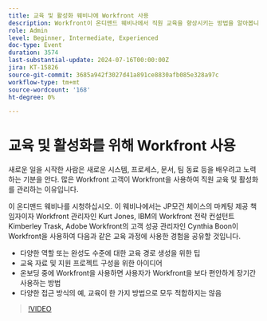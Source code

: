 ```yaml
---
title: 교육 및 활성화 웨비나에 Workfront 사용
description: Workfront이 온디맨드 웨비나에서 직원 교육을 향상시키는 방법을 알아봅니다. JP모건 체이스, IBM 및 Adobe Workfront 전문가로부터 맞춤형 경로 생성, 자료 구성 및 효과적인 온보딩 및 장기 채택을 위한 Workfront 활용에 대한 통찰력을 얻으십시오.
role: Admin
level: Beginner, Intermediate, Experienced
doc-type: Event
duration: 3574
last-substantial-update: 2024-07-16T00:00:00Z
jira: KT-15826
source-git-commit: 3685a942f3027d41a891ce8830afb085e328a97c
workflow-type: tm+mt
source-wordcount: '168'
ht-degree: 0%

---
```



# 교육 및 활성화를 위해 Workfront 사용

새로운 일을 시작한 사람은 새로운 시스템, 프로세스, 문서, 팀 동료 등을 배우려고 노력하는 기분을 안다. 많은 Workfront 고객이 Workfront을 사용하여 직원 교육 및 활성화를 관리하는 이유입니다.

이 온디맨드 웨비나를 시청하십시오. 이 웨비나에서는 JP모건 체이스의 마케팅 제공 책임자이자 Workfront 관리자인 Kurt Jones, IBM의 Workfront 전략 컨설턴트 Kimberley Trask, Adobe Workfront의 고객 성공 관리자인 Cynthia Boon이 Workfront을 사용하여 다음과 같은 교육 과정에 사용한 경험을 공유할 것입니다.

* 다양한 역할 또는 완성도 수준에 대한 교육 경로 생성을 위한 팁
* 교육 자료 및 지원 프로젝트 구성을 위한 아이디어
* 온보딩 중에 Workfront을 사용하면 사용자가 Workfront을 보다 편안하게 장기간 사용하는 방법
* 다양한 접근 방식의 예, 교육이 한 가지 방법으로 모두 적합하지는 않음

>[!VIDEO](https://video.tv.adobe.com/v/3431020/?learn=on)
